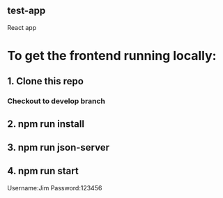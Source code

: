## test-app
React app

# To get the frontend running locally:

## 1. Clone this repo
### Checkout to develop branch
## 2. npm run install
## 3. npm run json-server
## 4. npm run start

Username:Jim
Password:123456